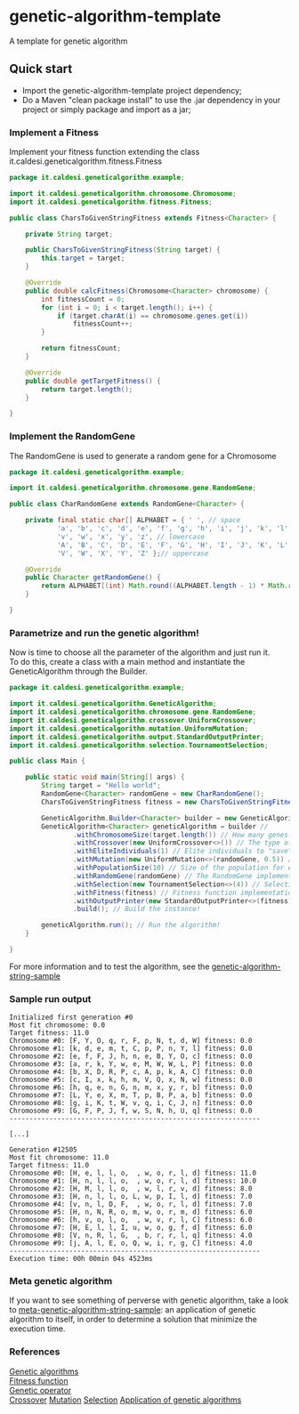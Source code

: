 # genetic-algorithm-template
A template for genetic algorithm

## Quick start
- Import the genetic-algorithm-template project dependency;
- Do a Maven "clean package install" to use the .jar dependency in your project or simply package and import as a jar;

### Implement a Fitness
Implement your fitness function extending the class it.caldesi.geneticalgorithm.fitness.Fitness

```java
package it.caldesi.geneticalgorithm.example;

import it.caldesi.geneticalgorithm.chromosome.Chromosome;
import it.caldesi.geneticalgorithm.fitness.Fitness;

public class CharsToGivenStringFitness extends Fitness<Character> {

	private String target;

	public CharsToGivenStringFitness(String target) {
		this.target = target;
	}

	@Override
	public double calcFitness(Chromosome<Character> chromosome) {
		int fitnessCount = 0;
		for (int i = 0; i < target.length(); i++) {
			if (target.charAt(i) == chromosome.genes.get(i))
				fitnessCount++;
		}

		return fitnessCount;
	}

	@Override
	public double getTargetFitness() {
		return target.length();
	}

}
```

### Implement the RandomGene
The RandomGene is used to generate a random gene for a Chromosome

```java
package it.caldesi.geneticalgorithm.example;

import it.caldesi.geneticalgorithm.chromosome.gene.RandomGene;

public class CharRandomGene extends RandomGene<Character> {

	private final static char[] ALPHABET = { ' ', // space
			'a', 'b', 'c', 'd', 'e', 'f', 'g', 'h', 'i', 'j', 'k', 'l', 'm', 'n', 'o', 'p', 'q', 'r', 's', 't', 'u',
			'v', 'w', 'x', 'y', 'z', // lowercase
			'A', 'B', 'C', 'D', 'E', 'F', 'G', 'H', 'I', 'J', 'K', 'L', 'M', 'N', 'O', 'P', 'Q', 'R', 'S', 'T', 'U',
			'V', 'W', 'X', 'Y', 'Z' };// uppercase

	@Override
	public Character getRandomGene() {
		return ALPHABET[(int) Math.round((ALPHABET.length - 1) * Math.random())];
	}

}
```

### Parametrize and run the genetic algorithm!
Now is time to choose all the parameter of the algorithm and just run it.  
To do this, create a class with a main method and instantiate the GeneticAlgorithm through the Builder.

```java
package it.caldesi.geneticalgorithm.example;

import it.caldesi.geneticalgorithm.GeneticAlgorithm;
import it.caldesi.geneticalgorithm.chromosome.gene.RandomGene;
import it.caldesi.geneticalgorithm.crossover.UniformCrossover;
import it.caldesi.geneticalgorithm.mutation.UniformMutation;
import it.caldesi.geneticalgorithm.output.StandardOutputPrinter;
import it.caldesi.geneticalgorithm.selection.TournamentSelection;

public class Main {

	public static void main(String[] args) {
		String target = "Hello world";
		RandomGene<Character> randomGene = new CharRandomGene();
		CharsToGivenStringFitness fitness = new CharsToGivenStringFitness(target);

		GeneticAlgorithm.Builder<Character> builder = new GeneticAlgorithm.Builder<Character>();
		GeneticAlgorithm<Character> geneticAlgorithm = builder //
				.withChromosomeSize(target.length()) // How many genes must have each chromosome
				.withCrossover(new UniformCrossover<>()) // The type of crossover
				.withEliteIndividuals(1) // Elite individuals to "save" for each generation
				.withMutation(new UniformMutation<>(randomGene, 0.5)) // Mutation algorithm
				.withPopulationSize(10) // Size of the population for each generation
				.withRandomGene(randomGene) // The RandomGene implementation
				.withSelection(new TournamentSelection<>(4)) // Selection algorithm
				.withFitness(fitness) // Fitness function implementation
				.withOutputPrinter(new StandardOutputPrinter<>(fitness)) // Use a standar printer (optional)
				.build(); // Build the instance!

		geneticAlgorithm.run(); // Run the algorithm!
	}

}
```

For more information and to test the algorithm, see the [genetic-algorithm-string-sample](https://github.com/cdr89/genetic-algorithm-template/tree/master/samples/genetic-algorithm-string-sample)  

### Sample run output
```
Initialized first generation #0
Most fit chromosome: 0.0
Target fitness: 11.0
Chromosome #0: [F, Y, O, q, r, F, p, N, t, d, W] fitness: 0.0
Chromosome #1: [k, d, e, m, t, C, p, P, n, Y, l] fitness: 0.0
Chromosome #2: [e, f, F, J, h, n, e, B, Y, O, c] fitness: 0.0
Chromosome #3: [a, r, k, Y, w, e, M, W, W, L, P] fitness: 0.0
Chromosome #4: [b, X, D, R, P, c, A, p, k, A, C] fitness: 0.0
Chromosome #5: [c, I, x, k, h, m, V, Q, x, N, w] fitness: 0.0
Chromosome #6: [h, q, e, n, G, n, m, x, y, r, b] fitness: 0.0
Chromosome #7: [L, Y, e, X, m, T, p, B, P, a, b] fitness: 0.0
Chromosome #8: [g, i, K, t, W, v, q, i, C, J, n] fitness: 0.0
Chromosome #9: [G, F, P, J, f, w, S, N, h, U, q] fitness: 0.0
---------------------------------------------------------------

[...]

Generation #12505
Most fit chromosome: 11.0
Target fitness: 11.0
Chromosome #0: [H, e, l, l, o,  , w, o, r, l, d] fitness: 11.0
Chromosome #1: [H, n, l, l, o,  , w, o, r, l, d] fitness: 10.0
Chromosome #2: [H, M, l, l, o,  , w, l, r, v, d] fitness: 8.0
Chromosome #3: [H, n, l, l, o, L, w, p, I, l, d] fitness: 7.0
Chromosome #4: [v, n, l, D, F,  , w, o, r, l, d] fitness: 7.0
Chromosome #5: [H, n, N, R, o, m, w, o, r, m, d] fitness: 6.0
Chromosome #6: [h, v, o, l, o,  , w, v, r, l, C] fitness: 6.0
Chromosome #7: [H, E, l, l, I, u, w, o, g, f, d] fitness: 6.0
Chromosome #8: [V, n, R, l, G,  , b, r, r, l, q] fitness: 4.0
Chromosome #9: [j, A, l, E, o, Q, w, i, r, g, C] fitness: 4.0
---------------------------------------------------------------
Execution time: 00h 00min 04s 4523ms
```

### Meta genetic algorithm
If you want to see something of perverse with genetic algorithm, take a look to [meta-genetic-algorithm-string-sample](https://github.com/cdr89/genetic-algorithm-template/tree/master/samples/meta-genetic-algorithm-string-sample): an application of genetic algorithm to itself, in order to determine a solution that minimize the execution time.


### References
[Genetic algorithms](https://en.wikipedia.org/wiki/Genetic_algorithm)  
[Fitness function](https://en.wikipedia.org/wiki/Fitness_function)  
[Genetic operator](https://en.wikipedia.org/wiki/Genetic_operator)  
[Crossover](https://en.wikipedia.org/wiki/Crossover_(genetic_algorithm))  
[Mutation](https://en.wikipedia.org/wiki/Mutation_(genetic_algorithm))  
[Selection](https://en.wikipedia.org/wiki/Selection_(genetic_algorithm))  
[Application of genetic algorithms](https://en.wikipedia.org/wiki/List_of_genetic_algorithm_applications)  
